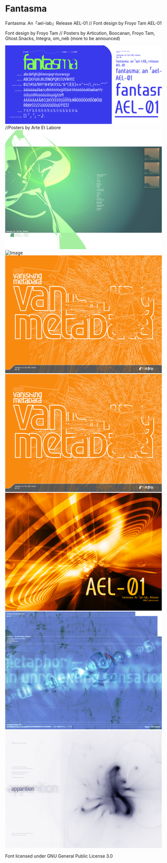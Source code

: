 # Fantasma
Fantasma: An「ael-lab」Release AEL-01 // Font design by Froyo Tam
AEL-01

Font design by Froyo Tam // Posters by Articution, Boocanan, Froyo Tam, Ghost.Snacks, Integra, om_neb (more to be announced)

![Image](https://raw.githubusercontent.com/froyotam/fantasma/main/documentation/fantasmaspecimen_indexedcolor.png?token=AOBDNVIZEUAA2FFRKYQ5YP3BCNXHY)
//Posters by Arte Et Labore
![Image](https://raw.githubusercontent.com/froyotam/fantasma/main/documentation/fantasma-poster-arti.png?token=AOBDNVIKWL2HNTYVYSTBUZDBCNWWA)
![Image](https://raw.githubusercontent.com/froyotam/fantasma/main/documentation/BoocananFantasmaPosterCMYK300dpi.png?token=AOBDNVMN4322WWPYYTP4YBDBCNWX4)
![Image](https://raw.githubusercontent.com/froyotam/fantasma/main/documentation/vanishingmetadata_indexed.png?token=AOBDNVMT7IYKWRHVRG7DLJTBCNW2G)
![Image](https://raw.githubusercontent.com/froyotam/fantasma/main/documentation/vanishingmetadata_indexed.png?token=AOBDNVMT7IYKWRHVRG7DLJTBCNW2G)
![Image](https://raw.githubusercontent.com/froyotam/fantasma/main/documentation/110821_ghostsnacks.jpeg?token=AOBDNVPA3HLXGTDJDZ3XGMDBCNW6I)
![Image](https://raw.githubusercontent.com/froyotam/fantasma/main/documentation/ArteLabore_Fantasma_Poster_Integra_Print_3.jpeg?token=AOBDNVID4Q7FETJLYA3MM7LBCNXBE)
![Image](https://raw.githubusercontent.com/froyotam/fantasma/main/documentation/Apparition_FantasmaPoster_Fixed.png?token=AOBDNVK7V3PTNAUQKUYLO73BCNXDQ)

Font licensed under GNU General Public License 3.0
